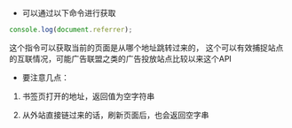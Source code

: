 - 可以通过以下命令进行获取
``` js
console.log(document.referrer);
```

这个指令可以获取当前的页面是从哪个地址跳转过来的，
这个可以有效捕捉站点的互联情况，可能广告联盟之类的广告投放站点比较以来这个API

- 要注意几点：

1. 书签页打开的地址，返回值为空字符串

2. 从外站直接链过来的话，刷新页面后，也会返回空字串